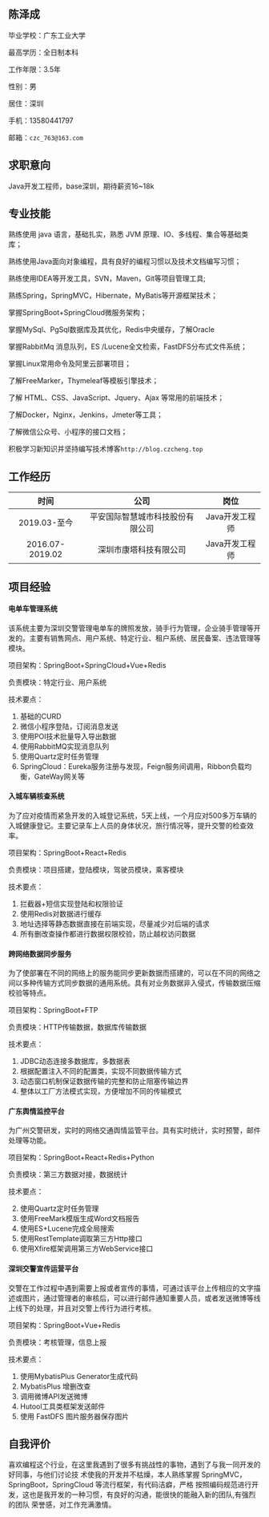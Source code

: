 ## 陈泽成

毕业学校：广东工业大学

最高学历：全日制本科

工作年限：3.5年

性别：男

居住：深圳

手机：13580441797

邮箱：`czc_763@163.com`

## 求职意向

Java开发工程师，base深圳，期待薪资16~18k

## 专业技能

熟练使用 java 语言，基础扎实，熟悉 JVM 原理、IO、多线程、集合等基础类库；

熟练使用Java面向对象编程，具有良好的编程习惯以及技术文档编写习惯；

熟练使用IDEA等开发工具，SVN，Maven，Git等项目管理工具;

熟练Spring，SpringMVC，Hibernate，MyBatis等开源框架技术；

掌握SpringBoot+SpringCloud微服务架构；

掌握MySql、PgSql数据库及其优化，Redis中央缓存，了解Oracle

掌握RabbitMq 消息队列，ES /Lucene全文检索，FastDFS分布式文件系统；

掌握Linux常用命令及阿里云部署项目；

了解FreeMarker，Thymeleaf等模板引擎技术；

了解 HTML、CSS、JavaScript、Jquery、Ajax 等常用的前端技术； 

了解Docker，Nginx，Jenkins，Jmeter等工具；

了解微信公众号、小程序的接口文档；

积极学习新知识并坚持编写技术博客`http://blog.czcheng.top`

## 工作经历

|      时间       |               公司               |      岗位      |
| :-------------: | :------------------------------: | :------------: |
|  2019.03-至今   | 平安国际智慧城市科技股份有限公司 | Java开发工程师 |
| 2016.07-2019.02 |      深圳市康塔科技有限公司      | Java开发工程师 |



## 项目经验

#### 电单车管理系统

该系统主要为深圳交警管理电单车的牌照发放，骑手行为管理，企业骑手管理等开发的。主要有销售网点、用户系统、特定行业、租户系统、居民备案、违法管理等模块。

项目架构：SpringBoot+SpringCloud+Vue+Redis

负责模块：特定行业、用户系统

技术要点：

1. 基础的CURD
2. 微信小程序登陆，订阅消息发送
3. 使用POI技术批量导入导出数据
4. 使用RabbitMQ实现消息队列
5. 使用Quartz定时任务管理
6. SpringCloud：Eureka服务注册与发现，Feign服务间调用，Ribbon负载均衡，GateWay网关等

#### 入城车辆核查系统

为了应对疫情而紧急开发的入城登记系统，5天上线，一个月应对500多万车辆的入城健康登记。主要记录车上人员的身体状况，旅行情况等，提升交警的检查效率。

项目架构：SpringBoot+React+Redis

负责模块：项目搭建，登陆模块，驾驶员模块，乘客模块

技术要点：

1. 拦截器+短信实现登陆和权限验证
2. 使用Redis对数据进行缓存
3. 地址选择等静态数据直接在前端实现，尽量减少对后端的请求
4. 所有删改查操作都进行数据权限校验，防止越权访问数据

#### 跨网络数据同步服务

为了使部署在不同的网络上的服务能同步更新数据而搭建的，可以在不同的网络之间以多种传输方式同步数据的通用系统。具有对业务数据非入侵式，传输数据压缩校验等特点。

项目架构：SpringBoot+FTP

负责模块：HTTP传输数据，数据库传输数据

技术要点：

1. JDBC动态连接多数据库，多数据表
2. 根据配置注入不同的配置类，实现不同数据传输方式
3. 动态窗口机制保证数据传输的完整和防止阻塞传输边界
4. 整体以工厂方法模式实现，方便增加不同的传输模式

#### 广东舆情监控平台

为广州交警研发，实时的网络交通舆情监管平台。具有实时统计，实时预警，邮件处理等功能。

项目架构：SpringBoot+React+Redis+Python

负责模块：第三方数据对接，数据统计

技术要点：

2. 使用Quartz定时任务管理
2. 使用FreeMark模版生成Word文档报告
3. 使用ES+Lucene完成全局搜索  
4. 使用RestTemplate调取第三方Http接口
5. 使用Xfire框架调用第三方WebService接口

#### 深圳交警宣传运营平台

交警在工作过程中遇到需要上报或者宣传的事情，可通过该平台上传相应的文字描述或图片，通过管理者的审核后，可以进行邮件通知重要人员，或者发送微博等线上线下的处理，并且对交警上传行为进行考核。

项目架构：SpringBoot+Vue+Redis

负责模块：考核管理，信息上报

技术要点：

1. 使用MybatisPlus Generator生成代码
2. MybatisPlus 增删改查
3. 调用微博API发送微博
4. Hutool工具类框架发送邮件
5. 使用 FastDFS 图片服务器保存图片  

## 自我评价

喜欢编程这个行业，在这里我遇到了很多有挑战性的事物，遇到了与我一同开发的好同事，与他们讨论技
术使我的开发并不枯燥，本人熟练掌握 SpringMVC，SpringBoot，SpringCloud 等流行框架，有代码洁癖，严格
按照编码规范进行开发，这也是我开发的一种习惯，有良好的沟通，能很快的能融入新的团队,有强烈的团队
荣誉感，对工作充满激情。